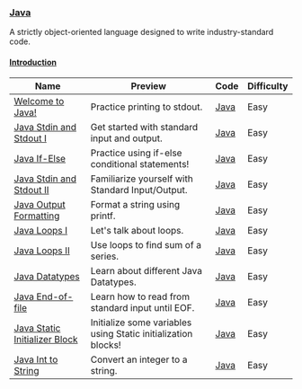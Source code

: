 
### [Java](https://www.hackerrank.com/domains/java)
A strictly object-oriented language designed to write industry-standard code.


#### [Introduction](https://www.hackerrank.com/domains/java/java-introduction)

Name | Preview | Code | Difficulty
---- | ------- | ---- | ----------
[Welcome to Java!](https://www.hackerrank.com/challenges/welcome-to-java)|Practice printing to stdout.|[Java](java-introduction/welcome-to-java.java)|Easy
[ Java Stdin and Stdout I](https://www.hackerrank.com/challenges/java-stdin-and-stdout-1)|Get started with standard input and output.|[Java](java-introduction/java-stdin-and-stdout-1.java)|Easy
[Java If-Else](https://www.hackerrank.com/challenges/java-if-else)|Practice using if-else conditional statements!|[Java](java-introduction/java-if-else.java)|Easy
[Java Stdin and Stdout II](https://www.hackerrank.com/challenges/java-stdin-stdout)|Familiarize yourself with Standard Input/Output.|[Java](java-introduction/java-stdin-stdout.java)|Easy
[Java Output Formatting](https://www.hackerrank.com/challenges/java-output-formatting)|Format a string using printf.|[Java](java-introduction/java-output-formatting.java)|Easy
[Java Loops I](https://www.hackerrank.com/challenges/java-loops-i)|Let's talk about loops.|[Java](java-introduction/java-loops-i.java)|Easy
[Java Loops II](https://www.hackerrank.com/challenges/java-loops)|Use loops to find sum of a series.|[Java](java-introduction/java-loops.java)|Easy
[Java Datatypes](https://www.hackerrank.com/challenges/java-datatypes)|Learn about different Java Datatypes.|[Java](java-introduction/java-datatypes.java)|Easy
[Java End-of-file](https://www.hackerrank.com/challenges/java-end-of-file)|Learn how to read from standard input until EOF.|[Java](java-introduction/java-end-of-file.java)|Easy
[Java Static Initializer Block](https://www.hackerrank.com/challenges/java-static-initializer-block)|Initialize some variables using Static initialization blocks!|[Java](java-introduction/java-static-initializer-block.java)|Easy
[Java Int to String](https://www.hackerrank.com/challenges/java-int-to-string)|Convert an integer to a string.|[Java](java-introduction/java-int-to-string.java)|Easy

